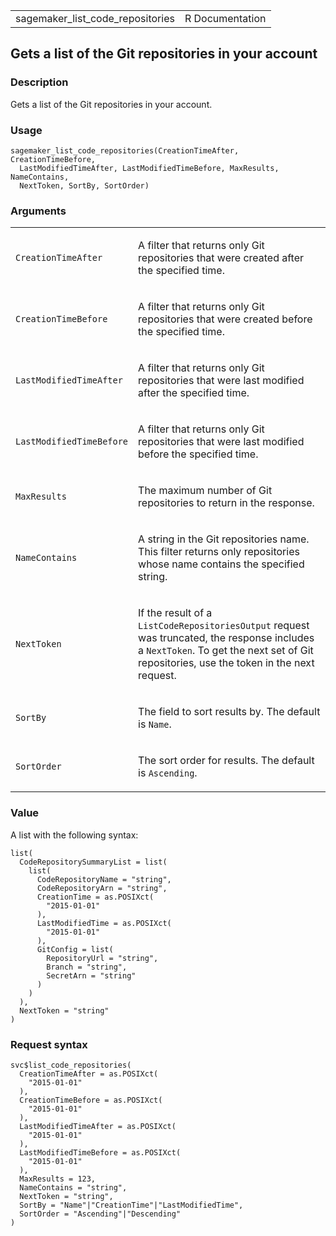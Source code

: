 <table style="width: 100%;">
<tbody>
<tr class="odd">
<td>sagemaker_list_code_repositories</td>
<td style="text-align: right;">R Documentation</td>
</tr>
</tbody>
</table>

## Gets a list of the Git repositories in your account

### Description

Gets a list of the Git repositories in your account.

### Usage

    sagemaker_list_code_repositories(CreationTimeAfter, CreationTimeBefore,
      LastModifiedTimeAfter, LastModifiedTimeBefore, MaxResults, NameContains,
      NextToken, SortBy, SortOrder)

### Arguments

<table>
<colgroup>
<col style="width: 35%" />
<col style="width: 65%" />
</colgroup>
<tbody>
<tr class="odd">
<td><code
id="sagemaker_list_code_repositories_:_CreationTimeAfter">CreationTimeAfter</code></td>
<td><p>A filter that returns only Git repositories that were created
after the specified time.</p></td>
</tr>
<tr class="even">
<td><code
id="sagemaker_list_code_repositories_:_CreationTimeBefore">CreationTimeBefore</code></td>
<td><p>A filter that returns only Git repositories that were created
before the specified time.</p></td>
</tr>
<tr class="odd">
<td><code
id="sagemaker_list_code_repositories_:_LastModifiedTimeAfter">LastModifiedTimeAfter</code></td>
<td><p>A filter that returns only Git repositories that were last
modified after the specified time.</p></td>
</tr>
<tr class="even">
<td><code
id="sagemaker_list_code_repositories_:_LastModifiedTimeBefore">LastModifiedTimeBefore</code></td>
<td><p>A filter that returns only Git repositories that were last
modified before the specified time.</p></td>
</tr>
<tr class="odd">
<td><code
id="sagemaker_list_code_repositories_:_MaxResults">MaxResults</code></td>
<td><p>The maximum number of Git repositories to return in the
response.</p></td>
</tr>
<tr class="even">
<td><code
id="sagemaker_list_code_repositories_:_NameContains">NameContains</code></td>
<td><p>A string in the Git repositories name. This filter returns only
repositories whose name contains the specified string.</p></td>
</tr>
<tr class="odd">
<td><code
id="sagemaker_list_code_repositories_:_NextToken">NextToken</code></td>
<td><p>If the result of a <code>ListCodeRepositoriesOutput</code>
request was truncated, the response includes a <code>NextToken</code>.
To get the next set of Git repositories, use the token in the next
request.</p></td>
</tr>
<tr class="even">
<td><code
id="sagemaker_list_code_repositories_:_SortBy">SortBy</code></td>
<td><p>The field to sort results by. The default is
<code>Name</code>.</p></td>
</tr>
<tr class="odd">
<td><code
id="sagemaker_list_code_repositories_:_SortOrder">SortOrder</code></td>
<td><p>The sort order for results. The default is
<code>Ascending</code>.</p></td>
</tr>
</tbody>
</table>

### Value

A list with the following syntax:

    list(
      CodeRepositorySummaryList = list(
        list(
          CodeRepositoryName = "string",
          CodeRepositoryArn = "string",
          CreationTime = as.POSIXct(
            "2015-01-01"
          ),
          LastModifiedTime = as.POSIXct(
            "2015-01-01"
          ),
          GitConfig = list(
            RepositoryUrl = "string",
            Branch = "string",
            SecretArn = "string"
          )
        )
      ),
      NextToken = "string"
    )

### Request syntax

    svc$list_code_repositories(
      CreationTimeAfter = as.POSIXct(
        "2015-01-01"
      ),
      CreationTimeBefore = as.POSIXct(
        "2015-01-01"
      ),
      LastModifiedTimeAfter = as.POSIXct(
        "2015-01-01"
      ),
      LastModifiedTimeBefore = as.POSIXct(
        "2015-01-01"
      ),
      MaxResults = 123,
      NameContains = "string",
      NextToken = "string",
      SortBy = "Name"|"CreationTime"|"LastModifiedTime",
      SortOrder = "Ascending"|"Descending"
    )
